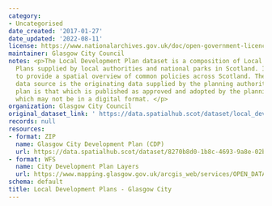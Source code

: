 ```yaml
---
category:
- Uncategorised
date_created: '2017-01-27'
date_updated: '2022-08-11'
license: https://www.nationalarchives.gov.uk/doc/open-government-licence/version/3/
maintainer: Glasgow City Council
notes: <p>The Local Development Plan dataset is a composition of Local Development
  Plans supplied by local authorities and national parks in Scotland. It is intended
  to provide a spatial overview of common policies across Scotland. The authoritative
  data source is the originating data supplied by the planning authority and the authoritative
  plan is that which is published as approved and adopted by the planning authority,
  which may not be in a digital format. </p>
organization: Glasgow City Council
original_dataset_link: ' https://data.spatialhub.scot/dataset/local_development_plans-gc'
records: null
resources:
- format: ZIP
  name: Glasgow City Development Plan (CDP)
  url: https://data.spatialhub.scot/dataset/8270b8d0-1b8c-4693-9a8e-02bc150efb6a/resource/eed73eae-5c73-4d12-967c-7fb45b93f498/download/cpd.zip
- format: WFS
  name: City Development Plan Layers
  url: https://www.mapping.glasgow.gov.uk/arcgis_web/services/OPEN_DATA/City_Development_Plan/MapServer/WFSServer?request=GetCapabilities&service=WFS
schema: default
title: Local Development Plans - Glasgow City
---
```

